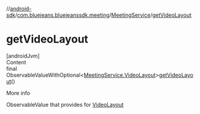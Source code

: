 //[android-sdk](../../../index.md)/[com.bluejeans.bluejeanssdk.meeting](../index.md)/[MeetingService](index.md)/[getVideoLayout](get-video-layout.md)



# getVideoLayout  
[androidJvm]  
Content  
final ObservableValueWithOptional<[MeetingService.VideoLayout](-video-layout/index.md)>[getVideoLayout](get-video-layout.md)()  
  
More info  


ObservableValue that provides for [VideoLayout](-video-layout/index.md)

  



